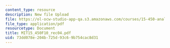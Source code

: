 ```yaml
---
content_type: resource
description: New file Upload
file: https://ol-ocw-studio-app-qa.s3.amazonaws.com/courses/15-450-analytics-of-finance-fall-2010/73dd078e204b725d93c69b754cac8d31_MIT15_450F10_rec04.pdf
file_type: application/pdf
resourcetype: Document
title: MIT15_450F10_rec04.pdf
uid: 73dd078e-204b-725d-93c6-9b754cac8d31
---
```

